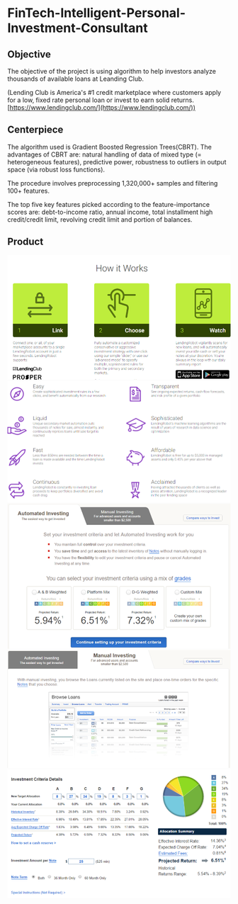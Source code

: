 # FinTech-Intelligent-Personal-Investment-Consultant
## **Objective**
The objective of the project is using algorithm to help investors analyze thousands of available loans at Leanding Club. 

(Lending Club is America's #1 credit marketplace where customers apply for a low, fixed rate personal loan or invest to earn solid returns. [https://www.lendingclub.com/](https://www.lendingclub.com/))

## **Centerpiece**
The algorithm used is Gradient Boosted Regression Trees(CBRT). The advantages of CBRT are: natural handling of data of mixed type (= heterogeneous features), predictive power, robustness to outliers in output space (via robust loss functions). 

The procedure involves preprocessing 1,320,000+ samples and filtering 100+ features. 

The top five key features picked according to the feature-importance scores are: debt-to-income ratio, annual income, total installment high credit/credit limit, revolving credit limit and portion of balances. 

## **Product**
![product1](/product/product1.png)
![product1](/product/product2.png)
![product1](/product/product3.png)
![product1](/product/product4.png)
![product1](/product/product5.png)
